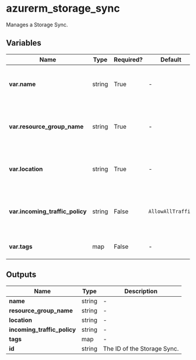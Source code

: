 # azurerm_storage_sync

Manages a Storage Sync.

## Variables

| Name | Type | Required? |  Default  |  possible values |  Description |
| ---- | ---- | --------- |  ----------- | ----------- | ----------- |
| **var.name** | string | True | -  |  -  |  The name which should be used for this Storage Sync. Changing this forces a new Storage Sync to be created. | 
| **var.resource_group_name** | string | True | -  |  -  |  The name of the Resource Group where the Storage Sync should exist. Changing this forces a new Storage Sync to be created. | 
| **var.location** | string | True | -  |  -  |  The Azure Region where the Storage Sync should exist. Changing this forces a new Storage Sync to be created. | 
| **var.incoming_traffic_policy** | string | False | `AllowAllTraffic`  |  `AllowAllTraffic`, `AllowVirtualNetworksOnly`  |  Incoming traffic policy. Possible values are `AllowAllTraffic` and `AllowVirtualNetworksOnly`. Defaults to `AllowAllTraffic`. | 
| **var.tags** | map | False | -  |  -  |  A mapping of tags which should be assigned to the Storage Sync. | 



## Outputs

| Name | Type | Description |
| ---- | ---- | --------- | 
| **name** | string  | - | 
| **resource_group_name** | string  | - | 
| **location** | string  | - | 
| **incoming_traffic_policy** | string  | - | 
| **tags** | map  | - | 
| **id** | string  | The ID of the Storage Sync. | 